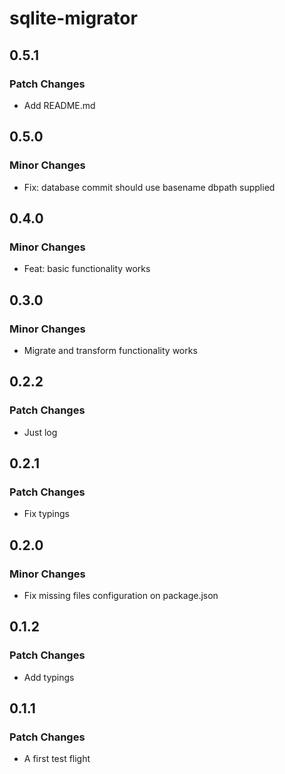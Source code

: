 # sqlite-migrator

## 0.5.1

### Patch Changes

- Add README.md

## 0.5.0

### Minor Changes

- Fix: database commit should use basename dbpath supplied

## 0.4.0

### Minor Changes

- Feat: basic functionality works

## 0.3.0

### Minor Changes

- Migrate and transform functionality works

## 0.2.2

### Patch Changes

- Just log

## 0.2.1

### Patch Changes

- Fix typings

## 0.2.0

### Minor Changes

- Fix missing files configuration on package.json

## 0.1.2

### Patch Changes

- Add typings

## 0.1.1

### Patch Changes

- A first test flight
